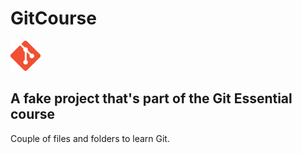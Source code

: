 # GitCourse
<img src="/images/Git-Icon.png" width="48" alt="Git icon">

## A fake project that's part of the Git Essential course                          

Couple of files and folders to learn Git.
